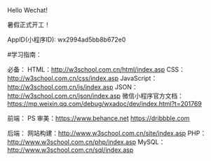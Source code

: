 Hello Wechat!

暑假正式开工！

AppID(小程序ID): wx2994ad5bb8b672e0


#学习指南：

必备：
HTML：http://w3school.com.cn/html/index.asp
CSS：http://w3school.com.cn/css/index.asp
JavaScript：http://w3school.com.cn/js/index.asp
JSON：http://w3school.com.cn/json/index.asp
微信小程序官方文档：https://mp.weixin.qq.com/debug/wxadoc/dev/index.html?t=201769

前端：
PS
审美：https://www.behance.net    https://dribbble.com

后端：
网站构建：http://www.w3school.com.cn/site/index.asp
PHP：http://www.w3school.com.cn/php/index.asp
MySQL：http://www.w3school.com.cn/sql/index.asp


